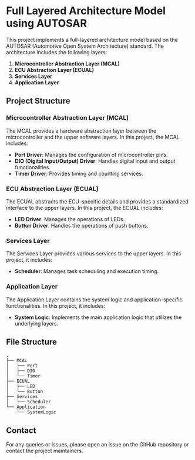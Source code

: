# Full Layered Architecture Model using AUTOSAR

This project implements a full-layered architecture model based on the AUTOSAR (Automotive Open System Architecture) standard. The architecture includes the following layers:

1. **Microcontroller Abstraction Layer (MCAL)**
2. **ECU Abstraction Layer (ECUAL)**
3. **Services Layer**
4. **Application Layer**

## Project Structure

### Microcontroller Abstraction Layer (MCAL)
The MCAL provides a hardware abstraction layer between the microcontroller and the upper software layers. In this project, the MCAL includes:
- **Port Driver**: Manages the configuration of microcontroller pins.
- **DIO (Digital Input/Output) Driver**: Handles digital input and output functionalities.
- **Timer Driver**: Provides timing and counting services.

### ECU Abstraction Layer (ECUAL)
The ECUAL abstracts the ECU-specific details and provides a standardized interface to the upper layers. In this project, the ECUAL includes:
- **LED Driver**: Manages the operations of LEDs.
- **Button Driver**: Handles the operations of push buttons.

### Services Layer
The Services Layer provides various services to the upper layers. In this project, it includes:
- **Scheduler**: Manages task scheduling and execution timing.

### Application Layer
The Application Layer contains the system logic and application-specific functionalities. In this project, it includes:
- **System Logic**: Implements the main application logic that utilizes the underlying layers.
  
## File Structure
```
.
├── MCAL
│   ├── Port
│   ├── DIO
│   └── Timer
├── ECUAL
│   ├── LED
│   └── Button
├── Services
│   └── Scheduler
└── Application
    └── SystemLogic
```

## Contact
For any queries or issues, please open an issue on the GitHub repository or contact the project maintainers.
